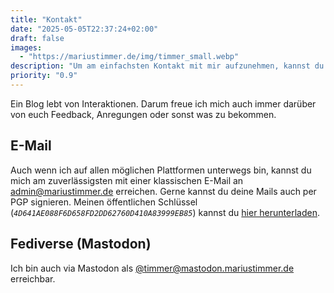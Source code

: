```yaml
---
title: "Kontakt"
date: "2025-05-05T22:37:24+02:00"
draft: false
images:
  - "https://mariustimmer.de/img/timmer_small.webp"
description: "Um am einfachsten Kontakt mit mir aufzunehmen, kannst du mir eine klassische E-Mail schreiben."
priority: "0.9"
---
```


Ein Blog lebt von Interaktionen. Darum freue ich mich auch immer darüber
von euch Feedback, Anregungen oder sonst was zu bekommen.

## E-Mail
Auch wenn ich auf allen möglichen Plattformen unterwegs bin, kannst du mich
am zuverlässigsten mit einer klassischen E-Mail an
[admin@mariustimmer.de](mailto:admin@mariustimmer.de) erreichen. Gerne kannst
du deine Mails auch per PGP signieren. Meinen öffentlichen Schlüssel
(_`4D641AE088F6D658FD2DD62760D410A83999EB85`_) kannst du
[hier herunterladen](/4D641AE088F6D658FD2DD62760D410A83999EB85.asc).

## Fediverse (Mastodon)
Ich bin auch via Mastodon als
[@timmer@mastodon.mariustimmer.de](https://mastodon.mariustimmer.de/@timmer)
erreichbar.
